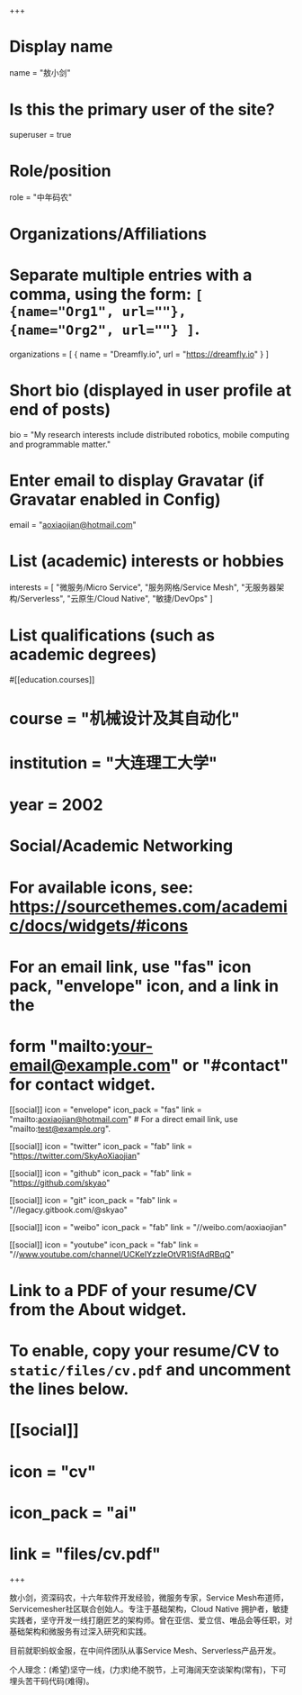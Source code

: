 +++
# Display name
name = "敖小剑"

# Is this the primary user of the site?
superuser = true

# Role/position
role = "中年码农"

# Organizations/Affiliations
#   Separate multiple entries with a comma, using the form: `[ {name="Org1", url=""}, {name="Org2", url=""} ]`.
organizations = [ { name = "Dreamfly.io", url = "https://dreamfly.io" } ]

# Short bio (displayed in user profile at end of posts)
bio = "My research interests include distributed robotics, mobile computing and programmable matter."

# Enter email to display Gravatar (if Gravatar enabled in Config)
email = "aoxiaojian@hotmail.com"

# List (academic) interests or hobbies
interests = [
    "微服务/Micro Service",
    "服务网格/Service Mesh",
    "无服务器架构/Serverless",
    "云原生/Cloud Native",
    "敏捷/DevOps"
]

# List qualifications (such as academic degrees)
#[[education.courses]]
#  course = "机械设计及其自动化"
#  institution = "大连理工大学"
#  year = 2002


# Social/Academic Networking
# For available icons, see: https://sourcethemes.com/academic/docs/widgets/#icons
#   For an email link, use "fas" icon pack, "envelope" icon, and a link in the
#   form "mailto:your-email@example.com" or "#contact" for contact widget.

[[social]]
  icon = "envelope"
  icon_pack = "fas"
  link = "mailto:aoxiaojian@hotmail.com"  # For a direct email link, use "mailto:test@example.org".

[[social]]
  icon = "twitter"
  icon_pack = "fab"
  link = "https://twitter.com/SkyAoXiaojian"

[[social]]
  icon = "github"
  icon_pack = "fab"
  link = "https://github.com/skyao"

[[social]]
  icon = "git"
  icon_pack = "fab"
  link = "//legacy.gitbook.com/@skyao"

[[social]]
  icon = "weibo"
  icon_pack = "fab"
  link = "//weibo.com/aoxiaojian"

[[social]]
  icon = "youtube"
  icon_pack = "fab"
  link = "//www.youtube.com/channel/UCKeIYzzIeOtVR1iSfAdRBqQ"

# Link to a PDF of your resume/CV from the About widget.
# To enable, copy your resume/CV to `static/files/cv.pdf` and uncomment the lines below.
# [[social]]
#   icon = "cv"
#   icon_pack = "ai"
#   link = "files/cv.pdf"

+++

敖小剑，资深码农，十六年软件开发经验，微服务专家，Service Mesh布道师，Servicemesher社区联合创始人。专注于基础架构，Cloud Native 拥护者，敏捷实践者，坚守开发一线打磨匠艺的架构师。曾在亚信、爱立信、唯品会等任职，对基础架构和微服务有过深入研究和实践。

目前就职蚂蚁金服，在中间件团队从事Service Mesh、Serverless产品开发。

个人理念：(希望)坚守一线，(力求)绝不脱节，上可海阔天空谈架构(常有)，下可埋头苦干码代码(难得)。
